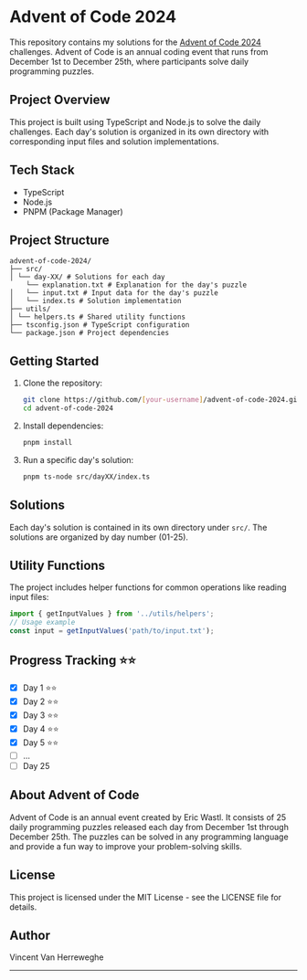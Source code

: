 # Advent of Code 2024

This repository contains my solutions for the [Advent of Code 2024](https://adventofcode.com/2024/) challenges. Advent of Code is an annual coding event that runs from December 1st to December 25th, where participants solve daily programming puzzles.

## Project Overview

This project is built using TypeScript and Node.js to solve the daily challenges. Each day's solution is organized in its own directory with corresponding input files and solution implementations.

## Tech Stack

- TypeScript
- Node.js
- PNPM (Package Manager)

## Project Structure

```
advent-of-code-2024/
├── src/
│ └── day-XX/ # Solutions for each day
    └── explanation.txt # Explanation for the day's puzzle
│   └── input.txt # Input data for the day's puzzle
│   └── index.ts # Solution implementation
├── utils/
│ └── helpers.ts # Shared utility functions
├── tsconfig.json # TypeScript configuration
└── package.json # Project dependencies
```

## Getting Started

1. Clone the repository: 

    ```bash
    git clone https://github.com/[your-username]/advent-of-code-2024.git
    cd advent-of-code-2024
    ```

2. Install dependencies:

    ```bash
    pnpm install
    ```

3. Run a specific day's solution:

    ```bash
    pnpm ts-node src/dayXX/index.ts
    ```


## Solutions

Each day's solution is contained in its own directory under `src/`. The solutions are organized by day number (01-25).

## Utility Functions

The project includes helper functions for common operations like reading input files:

```typescript
import { getInputValues } from '../utils/helpers';
// Usage example
const input = getInputValues('path/to/input.txt');
```

## Progress Tracking ⭐⭐

- [x] Day 1 ⭐⭐
- [x] Day 2 ⭐⭐
- [x] Day 3 ⭐⭐
- [x] Day 4 ⭐⭐
- [x] Day 5 ⭐⭐
- [ ] ...
- [ ] Day 25

## About Advent of Code

Advent of Code is an annual event created by Eric Wastl. It consists of 25 daily programming puzzles released each day from December 1st through December 25th. The puzzles can be solved in any programming language and provide a fun way to improve your problem-solving skills.

## License

This project is licensed under the MIT License - see the LICENSE file for details.

## Author

Vincent Van Herreweghe

---